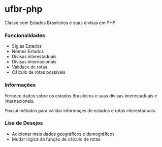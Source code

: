 # ufbr-php
Classe com Estados Brasileiros e suas divisas em PHP
 
### Funcionalidades
 - Siglas Estados
 - Nomes Estados
 - Divisas interestaduais
 - Divisas internacionais
 - Validaço de rotas
 - Cálculo de rotas possíveis
 
### Informações
Fornece dados sobre os estados Brasileiros e suas divisas interestaduais e internacionais.
 
Possui métodos para validar informaçes de estados e rotas interestaduais.

### Lisa de Desejos
 - Adicionar mais dados geográficos e demográficos
 - Mudar lógica da função de cálculo de rotas
